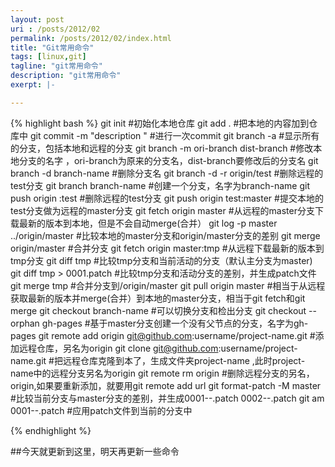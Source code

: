 ```yaml
---
layout: post
uri : /posts/2012/02
permalink: /posts/2012/02/index.html
title: "Git常用命令"
tags: [linux,git]
tagline: "git常用命令"
description: "git常用命令"
exerpt: |- 

---
```





{% highlight bash %}
 git init                    #初始化本地仓库
 git add .                   #把本地的内容加到仓库中
 git commit -m "description " #进行一次commit 
 git branch -a #显示所有的分支，包括本地和远程的分支
 git branch -m ori-branch dist-branch  #修改本地分支的名字  ，ori-branch为原来的分支名，dist-branch要修改后的分支名
 git branch -d branch-name  #删除分支名
 git branch -d -r origin/test #删除远程的test分支
 git branch branch-name  #创建一个分支，名字为branch-name
 git push origin :test     #删除远程的test分支
 git push origin test:master #提交本地的test分支做为远程的master分支
 git fetch  origin master #从远程的master分支下载最新的版本到本地，但是不会自动merge(合并）
 git log -p master ../origin/master #比较本地的master分支和origin/master分支的差别
 git merge origin/master #合并分支
 git fetch origin master:tmp #从远程下载最新的版本到tmp分支
 git diff tmp #比较tmp分支和当前活动的分支（默认主分支为master)
 git diff tmp > 0001.patch #比较tmp分支和活动分支的差别，并生成patch文件
 git merge tmp #合并分支到/origin/master
 git pull origin master #相当于从远程获取最新的版本并merge(合并）到本地的master分支，相当于git fetch和git merge 
 git checkout branch-name #可以切换分支和检出分支
 git checkout --orphan gh-pages #基于master分支创建一个没有父节点的分支，名字为gh-pages 
 git remote add origin git@github.com:username/project-name.git #添加远程仓库，另名为origin
 git clone git@github.com:username/project-name.git  #把远程仓库克隆到本了，生成文件夹project-name ,此时project-name中的远程分支另名为origin
 git remote rm origin #删除远程分支的另名，origin,如果要重新添加，就要用git remote add url
 git format-patch -M master #比较当前分支与master分支的差别，并生成0001-<commit>-.patch 
0002-<commit>-.patch 
 git am 0001-<commit>-.patch #应用patch文件到当前的分支中

{% endhighlight %}



##今天就更新到这里，明天再更新一些命令


